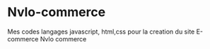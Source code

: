 # Nvlo-commerce
Mes codes langages javascript, html,css pour la creation du site E-commerce Nvlo commerce  
